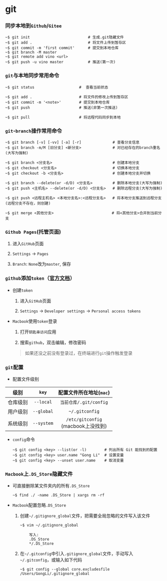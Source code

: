 # git

### 同步本地到`Github`/`Gitee`

```
~$ git init                          # 生成.git隐藏文件
~$ git add .                         # 将文件上传到暂存区
~$ git commit -m 'first commit'      # 提交到本地仓库
~$ git branch -M master
~$ git remote add vino <url>
~$ git push -u vino master           # 推送(第一次)
```

### `git`与本地同步常用命令

```
~$ git status                    #  查看当前状态

~$ git add .                     # 将文件的修改上传到暂存区
~$ git commit -m '<note>'        # 提交到本地仓库
~$ git push                      # 推送(非第一次推送)

~$ git pull                      # 将远程代码同步到本地
```

### `git`-`branch`操作常用命令

```
~$ git branch [-v] [-vv] [-a] [-r]              # 查看分支信息
~$ git branch -m/M [旧分支] <新分支>              # 对已经存在的branch重名(大写为强制)

~$ git branch <分支名>                           # 创建本地分支
~$ git checkout <分支名>                         # 切换本地分支
~$ git checkout -b <分支名>                      # 创建本地分支并切换

~$ git branch --delete(or -d/D) <分支名>         # 删除本地分支(大写为强制)
~$ git push <主机名> --delete(or -d/D) <分支名>   # 删除远程分支(大写为强制)

~$ git push <远程主机名> <本地分支名>:<远程分支名>   # 将本地分支推送到远程分支(远程分支不存在，则创建)

~$ git merge <其他分支>                          # 将<其他分支>合并到当前分支
```

### `Github Pages`(托管页面)

1. 进入`GitHub`页面

2. `Settings` -> `Pages`
	
3. `Branch`: `None`改为`master`, 保存


### `github`添加`token`（[官方文档](https://docs.github.com/cn/authentication/keeping-your-account-and-data-secure/creating-a-personal-access-token)）

* 创建`token`

	1. 进入`GitHub`页面

	2. `Settings` -> `Developer settings` -> `Personal access tokens`

* `Macbook`使用`token`登录

	1. 打开`钥匙串访问`应用

	2. 搜索`github`，双击编辑，修改密码

	> 如果还没之前没有登录过，在终端进行`git`操作触发登录

### `git`配置

* 配置文件级别

|级别|`key`|配置文件所在地址(`mac`)|
|:--:|:--:|:--:|
|仓库级别|`--local`|`当前仓库/.git/config`|
|用户级别|`--global`|`~/.gitconfig`|
|系统级别|`--system`|`/etc/gitconfig`<br />(macbook上没找到)|

* `config`命令

	```
	~$ git config <key> --list(or -l)        # 列出所有 Git 能找到的配置
	~$ git config <key> user.name "Gong Li"  # 设置变量
	~$ git config <key> --unset user.name    # 取消变量
	```

### `Macbook`上`.DS_Store`隐藏文件

* 可直接删除某文件夹内的所有`.DS_Store`
	
	```
	~$ find ./ -name .DS_Store | xargs rm -rf
	```

* `Macbook`配置忽略`.DS_Store`

	1. 创建`~/.gitignore_global`文件，把需要全局忽略的文件写入该文件

		```
		~$ vim ~/.gitignore_global

			写入:
			.DS_Store
			*/.DS_Store
		```

	2. 在`~/.gitconfig`中引入`.gitignore_global`文件，手动写入`~/.gitconfig`，或输入如下代码
	
		```
		~$ git config --global core.excludesfile /Users/GongLi/.gitignore_global
		```	

